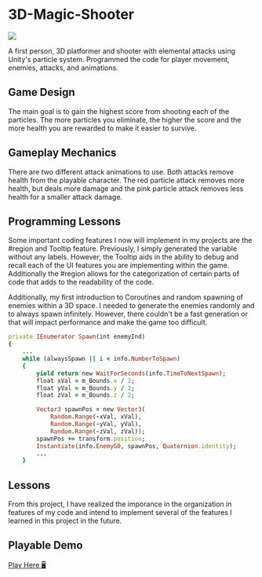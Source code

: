 # 3D-Magic-Shooter

![](https://github.com/angela-rodriguezz/3D-Magic-Shooter/blob/master/3d%20gif.gif)

A first person, 3D platformer and shooter with elemental attacks using Unity's particle system. Programmed the code for player movement, enemies, attacks, and animations. 

## Game Design
The main goal is to gain the highest score from shooting each of the particles. The more particles you eliminate, the higher the score and the more health you are rewarded to make it easier to survive.

## Gameplay Mechanics

There are two different attack animations to use. Both attacks remove health from the playable character. The red particle attack removes more health, but deals more damage and the pink particle attack removes less health for a smaller attack damage.

## Programming Lessons
Some important coding features I now will implement in my projects are the #region and Tooltip feature. Previously, I simply generated the variable without any labels. However, the Tooltip aids in the ability to debug and recall each of the UI features you are implementing within the game. Additionally the #region allows for the categorization of certain parts of code that adds to the readability of the code.

Additionally, my first introduction to Coroutines and random spawning of enemies within a 3D space. I needed to generate the enemies randomly and to always spawn infinitely. However, there couldn't be a fast generation or that will impact performance and make the game too difficult.

``` ruby
private IEnumerator Spawn(int enemyInd)
{
    ...
    while (alwaysSpawn || i < info.NumberToSpawn)
    {
        yield return new WaitForSeconds(info.TimeToNextSpawn);
        float xVal = m_Bounds.x / 2;
        float yVal = m_Bounds.y / 2;
        float zVal = m_Bounds.z / 2;

        Vector3 spawnPos = new Vector3(
            Random.Range(-xVal, xVal),
            Random.Range(-yVal, yVal),
            Random.Range(-zVal, zVal));
        spawnPos += transform.position;
        Instantiate(info.EnemyGO, spawnPos, Quaternion.identity);
        ...
    }
```

## Lessons

From this project, I have realized the imporance in the organization in features of my code and intend to implement several of the features I learned in this project in the future.

## Playable Demo
[Play Here 🖥️](http://www.angelarodriguezz.me/3D-Magic-Shooter/)
